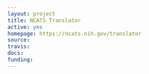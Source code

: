 ```yaml
---
layout: project
title: NCATS Translator
active: yes
homepage: https://ncats.nih.gov/translator
source: 
travis: 
docs:
funding:
---
```



